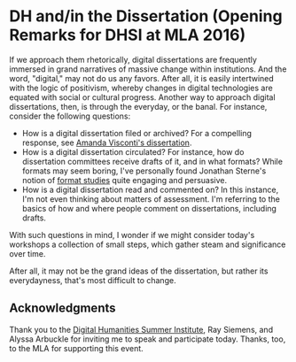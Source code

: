 # DH and/in the Dissertation (Opening Remarks for DHSI at MLA 2016)

If we approach them rhetorically, digital dissertations are frequently immersed in grand narratives of massive change within institutions. And the word, "digital," may not do us any favors. After all, it is easily intertwined with the logic of positivism, whereby changes in digital technologies are equated with social or cultural progress. Another way to approach digital dissertations, then, is through the everyday, or the banal. For instance, consider the following questions: 

* How is a digital dissertation filed or archived? For a compelling response, see [Amanda Visconti's dissertation](https://github.com/amandavisconti/infinite-ulysses-dissertation).
* How is a digital dissertation circulated? For instance, how do dissertation committees receive drafts of it, and in what formats? While formats may seem boring, I've personally found Jonathan Sterne's notion of [format studies](https://www.dukeupress.edu/mp3) quite engaging and persuasive.  
* How is a digital dissertation read and commented on? In this instance, I'm not even thinking about matters of assessment. I'm referring to the basics of how and where people comment on dissertations, including drafts.

With such questions in mind, I wonder if we might consider today's workshops a collection of small steps, which gather steam and significance over time. 

After all, it may not be the grand ideas of the dissertation, but rather its everydayness, that's most difficult to change.  

## Acknowledgments 

Thank you to the [Digital Humanities Summer Institute](http://dhsi.org/), Ray Siemens, and Alyssa Arbuckle for inviting me to speak and participate today. Thanks, too, to the MLA for supporting this event.  
